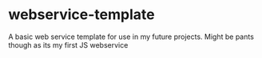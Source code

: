 # webservice-template
A basic web service template for use in my future projects. Might be pants though as its my first JS webservice
